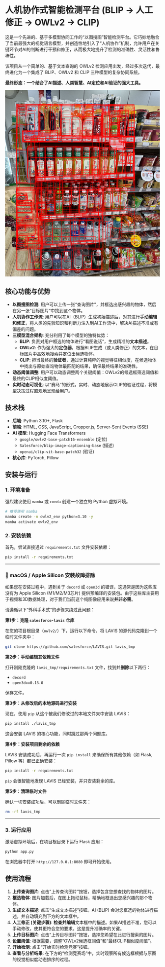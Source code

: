 # 人机协作式智能检测平台 (BLIP → 人工修正 → OWLv2 → CLIP)

这是一个先进的、基于多模型协同工作的“以图搜图”智能检测平台。它巧妙地融合了当前最强大的视觉语言模型，并创造性地引入了“人机协作”机制，允许用户在关键环节对AI的判断进行干预和修正，从而极大地提升了检测的准确性、灵活性和鲁棒性。

该项目从一个简单的、基于文本查询的 OWLv2 检测应用出发，经过多次迭代，最终进化为一个集成了 BLIP、OWLv2 和 CLIP 三种模型的复杂协同系统。

**最终形态：一个结合了AI描述、人类智慧、AI定位和AI验证的强大工具。**

![](assets/20250804_142709_image.png)

## 核心功能与优势

*   **以图搜图检测**: 用户可以上传一张“查询图片”，并框选出感兴趣的物体，然后在另一张“目标图片”中找到这个物体。
*   **人机协作工作流**: 用户可以在AI（BLIP）生成初始描述后，对其进行**手动编辑和修正**，将人类的先验知识和判断力注入到AI工作流中，解决AI描述不准或有偏差的问题。
*   **三模型混合架构**: 充分利用了每个模型的独特优势：
    *   **BLIP**: 负责对用户框选的物体进行“看图说话”，生成精准的**文本描述**。
    *   **OWLv2**: 作为强大的**定位器**，根据BLIP生成（或人类修正）的文本，在目标图片中高效地搜索并定位出候选物体。
    *   **CLIP**: 担当最终的**验证者**，通过计算纯粹的视觉特征相似度，在候选物体中找出与原始查询物体最匹配的结果，确保最终结果的准确性。
*   **动态阈值调整**: 用户可以动态调整两个关键阈值：OWLv2的候选框筛选阈值和最终的CLIP相似度阈值。
*   **实时动态可视化**: 以“赛马”的形式，实时、动态地展示CLIP的验证过程，将模型决策过程直观地呈现给用户。

## 技术栈

*   **后端**: Python 3.10+, Flask
*   **前端**: HTML, CSS, JavaScript, Cropper.js, Server-Sent Events (SSE)
*   **AI 模型**: Hugging Face Transformers
    *   `google/owlv2-base-patch16-ensemble` (定位)
    *   `Salesforce/blip-image-captioning-base` (描述)
    *   `openai/clip-vit-base-patch32` (验证)
*   **核心库**: PyTorch, Pillow

## 安装与运行

### 1. 环境准备

强烈建议使用 `mamba` 或 `conda` 创建一个独立的 Python 虚拟环境。

```bash
# 推荐使用 mamba
mamba create -n owlv2_env python=3.10 -y
mamba activate owlv2_env
```

### 2. 安装依赖

首先，尝试直接通过 `requirements.txt` 文件安装依赖：

```bash
pip install -r requirements.txt
```

--- 

### 🚨 macOS / Apple Silicon 安装故障排除

如果您在安装过程中，遇到关于 `decord` 或 `open3d` 的错误，这通常是因为这些库没有为 Apple Silicon (M1/M2/M3芯片) 提供预编译的安装包。由于这些库主要用于视频和3D数据处理，对于我们当前这个纯图像应用来说**并非必需**。

请遵循以下“外科手术式”的步骤来绕过此问题：

**第1步：克隆 `salesforce-lavis` 仓库**

在您的项目根目录（`owlv2/`）下，运行以下命令，将 LAVIS 的源代码克隆到一个临时文件夹中：

```bash
git clone https://github.com/salesforce/LAVIS.git lavis_tmp
```

**第2步：手动编辑其依赖文件**

打开刚刚克隆的 `lavis_tmp/requirements.txt` 文件，找到并**删除**以下两行：

*   `decord`
*   `open3d==0.13.0`

保存文件。

**第3步：从修改后的本地源码进行安装**

现在，使用 `pip` 从这个被我们修改过的本地文件夹中安装 LAVIS：

```bash
pip install ./lavis_tmp
```

这会安装 LAVIS 的核心功能，同时跳过那两个问题库。

**第4步：安装项目剩余的依赖**

LAVIS 安装成功后，再运行一次 `pip install` 来确保所有其他依赖（如 Flask, Pillow 等）都已正确安装：

```bash
pip install -r requirements.txt
```

`pip` 会很智能地发现 LAVIS 已经安装，并只安装剩余的库。

**第5步：清理临时文件**

确认一切安装成功后，可以删除临时文件夹：

```bash
rm -rf lavis_tmp
```

--- 

### 3. 运行应用

激活虚拟环境后，在项目根目录下运行 Flask 应用：

```bash
python app.py
```

在浏览器中打开 `http://127.0.0.1:8080` 即可开始使用。

## 使用流程

1.  **上传查询图片**: 点击“上传查询图片”按钮，选择包含您想查找的物体的图片。
2.  **框选物体**: 图片加载后，在图上拖动鼠标，精确地框选出您感兴趣的那个物体。
3.  **生成文本描述**: 点击“生成文本描述”按钮。AI (BLIP) 会对您框选的物体进行描述，并自动填充到下方的文本框中。
4.  **人工修正 (关键步骤)**: **检查并编辑**文本框中的描述。如果AI描述不准，您可以手动修改，使其更符合您的要求。这是提升准确率的关键。
5.  **上传目标图片**: 点击“上传目标图片”按钮，选择您希望在此进行搜索的图片。
6.  **设置阈值**: 根据需要，调整“OWLv2候选框阈值”和“最终CLIP相似度阈值”。
7.  **开始检测**: 点击“开始实时检测竞赛”按钮。
8.  **查看与分析结果**: 在下方的“检测竞赛场”中，实时观察所有候选框根据与原图的视觉相似度动态排序的过程。
